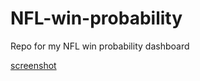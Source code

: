 # NFL-win-probability
Repo for my NFL win probability dashboard

[screenshot](https://raw.githubusercontent.com/steodose/NFL-win-probability/main/WP%20Dashboard%20Screenshot.png)
